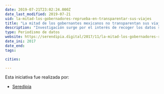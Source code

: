 ```yaml
---
date: 2019-07-21T23:02:24.000Z
date_last_modified: 2019-07-21
uid: la-mitad-los-gobernadores-reprueba-en-transparentar-sus-viajes
title: "La mitad de los gobernantes mexicanos no transparentan sus viajes"
description: "Investigación surge por el interés de recoger los datos sobre los viajes y viaticos usados por los gobernadores de México desde su elección y saber si los gobernantes transparentan sus gastos."
type: Periodismo de datos
website: https://serendipia.digital/2017/11/la-mitad-los-gobernadores-reprueba-en-transparentar-sus-viajes/
date_ini: 2017
date_end: 
tags:

cities: 

---
```


Esta iniciativa fue realizada por:

- [Seredipia](/organizaciones/seredipia)
